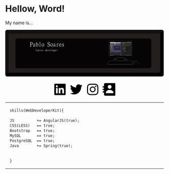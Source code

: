 # Hellow, Word!
 
 <p h1>
    My name is...
 </p>

 ![alt text](https://github.com/idpablo/idpablo/blob/main/img/banner.png)

 <p align="center">
        <a href="https://www.linkedin.com/in/idpablo/" target="_blank"><img src="https://github.com/idpablo/idpablo/blob/main/icon/bxl-linkedin-square.svg"></a>
        <a href="https://twitter.com/idpabl" target="_blank"><img src="https://github.com/idpablo/idpablo/blob/main/icon/bxl-twitter.svg"></a>
        <a href="https://www.instagram.com/idpabl/" target="_blank"><img src="https://github.com/idpablo/idpablo/blob/main/icon/bxl-instagram.svg"></a>
        <a mailto:pablo.soares.dev@gmail.com" target="_blank"><img src="https://github.com/idpablo/idpablo/blob/main/icon/bxs-contact.svg"></a>
</p>

<table>
  <tbody>
   <tr align="left" margin-top="10px">
  <td width="1700px" >

     skills(WebDeveloperKit){ 

     JS          += AngularJS(true);
     CSS(LESS)   == true;
     Bootstrap   == true;
     MySQL       == true;
     PostgreSQL  == true;
     Java        += Spring(true);
                  
                    
     }              
 </td>
  </tr>
  </tbod>
</table>



